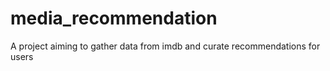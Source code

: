 # media_recommendation
A project aiming to gather data from imdb and curate recommendations for users
